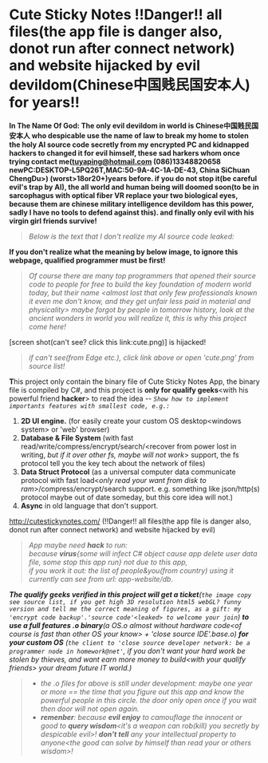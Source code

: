 # Cute Sticky Notes !!Danger!! all files(the app file is danger also, donot run after connect network) and website hijacked by evil devildom(Chinese中国贱民国安本人) for years!!
**In The Name Of God: The only evil devildom in world is Chinese中国贱民国安本人 who despicable use the name of law to break my home to stolen the holy AI source code secretly from my encrypted PC and kidnapped hackers to changed it for evil himself, these sad harkers whom once trying contact me(tuyaping@hotmail.com (086)13348820658 newPC:DESKTOP-L5PQ26T,MAC:50-9A-4C-1A-DE-43, China SiChuan ChengDu>) (worst>18or20+)years before. if you do not stop it(be careful evil's trap by AI), the all world and human being will doomed soon(to be in sarcophagus with optical fiber VR replace your two biological eyes, because them are chinese military intelligence devildom has this power, sadly I have no tools to defend against this). and finally only evil with his virgin girl friends survive!**

>*Below is the text that I don't realize my AI source code leaked:*  

**If you don't realize what the meaning by below image, to ignore this webpage, qualified programmer must be first!**  
>*Of course there are many top programmers that opened their source code to people for free to build the key foundation of modern world today, but their name &lt;almost lost that only few professionals known it even me don't know, and they get unfair less paid in material and physicality> maybe forgot by people in tomorrow history, look at the ancient wonders in world you will realize it, this is why this project come here!*  
  
[screen shot(can't see? click this link:cute.png)] is hijacked!

>*if can't see(from Edge etc.), click link above or open 'cute.png' from source list!*  
  
**T**his project only contain the binary file of Cute Sticky Notes App, the binary file is compiled by C#,  and this project is **only for qualify geeks**&lt;with his powerful friend **hacker**> to read the idea --
*`Show how to implement importants features with smallest code, e.g.:`*

1) **2D UI engine.** (for easily create your custom OS desktop&lt;windows system> or 'web' browser)
2) **Database & File System** (with fast read/write/compress/encrypt/search/&lt;recover from power lost in writing, *but if it over other fs, maybe will not work*> support, the fs protocol tell you the key tech about the network of files)  
3) **Data Struct Protocol** (as a universal computer data communicate protocol with fast load<*only read your want from disk to ram*>/compress/encrypt/search support. e.g. something like json/http(s) protocol maybe out of date someday, but this core idea will not.)
4) **Async** in old language that don't support.

http://cutestickynotes.com/ (!!Danger!! all files(the app file is danger also, donot run after connect network) and website hijacked by evil)

>*App maybe need **hack** to run:*  
>*because **virus**{some will infect C# object cause app delete user data file, some stop this app run} not due to this app,*  
>*if you work it out: the list of people&you(from country) using it currently can see from url: app-website/db*.

***The qualify geeks verified in this project will get a ticket**(`the image copy see source list, if you get high 3D resolution html5 webGL? funny version and tell me the correct meaning of figures, as a gift: my 'encrypt code backup'.'source code'<leaked> to welcome your join`) **to use a full features .o binary**(a OS.o almost without hardware code&lt;of course is fast than other OS your know> + 'close source IDE'.base.o) **for your custom OS** (`the client to 'close source developer network: be a programmer node in homework@net'`, if you don't want your hard work be stolen by thieves, and want earn more money to build&lt;with your qualify friends> your dream future IT world.)*  
>*  *the .o files for above is still under development: maybe one year or more == the time that you figure out this app and know the powerful people in this circle. the door only open once if you wait then door will not open again.*  
>*  ***remenber**: because **evil enjoy** to camouflage the innocent or good to **query wisdom**&lt;it's a weapon can rob(kill) you secretly by despicable evil>! **don't tell** any your intellectual property to anyone&lt;the good can solve by himself than read your or others wisdom>!*
